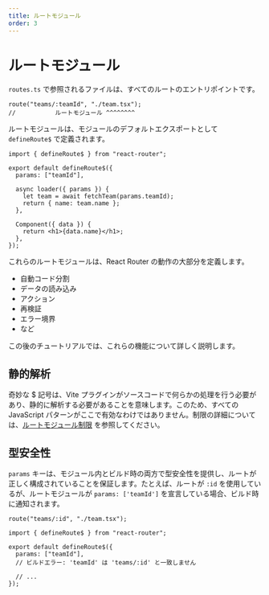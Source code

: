 ```yaml
---
title: ルートモジュール
order: 3
---
```


# ルートモジュール

`routes.ts` で参照されるファイルは、すべてのルートのエントリポイントです。

```tsx filename=app/routes.ts
route("teams/:teamId", "./team.tsx");
//           ルートモジュール ^^^^^^^^
```

ルートモジュールは、モジュールのデフォルトエクスポートとして `defineRoute$` で定義されます。

```tsx filename=app/team.tsx
import { defineRoute$ } from "react-router";

export default defineRoute$({
  params: ["teamId"],

  async loader({ params }) {
    let team = await fetchTeam(params.teamId);
    return { name: team.name };
  },

  Component({ data }) {
    return <h1>{data.name}</h1>;
  },
});
```

これらのルートモジュールは、React Router の動作の大部分を定義します。

- 自動コード分割
- データの読み込み
- アクション
- 再検証
- エラー境界
- など

この後のチュートリアルでは、これらの機能について詳しく説明します。

## 静的解析

奇妙な $ 記号は、Vite プラグインがソースコードで何らかの処理を行う必要があり、静的に解析する必要があることを意味します。このため、すべての JavaScript パターンがここで有効なわけではありません。制限の詳細については、[ルートモジュール制限](../discussion/route-module-limitations) を参照してください。

## 型安全性

`params` キーは、モジュール内とビルド時の両方で型安全性を提供し、ルートが正しく構成されていることを保証します。たとえば、ルートが `:id` を使用しているが、ルートモジュールが `params: ['teamId']` を宣言している場合、ビルド時に通知されます。

```tsx filename=app/routes.ts
route("teams/:id", "./team.tsx");
```

```tsx filename=app/team.tsx
import { defineRoute$ } from "react-router";

export default defineRoute$({
  params: ["teamId"],
  // ビルドエラー: 'teamId' は 'teams/:id' と一致しません

  // ...
});
```

